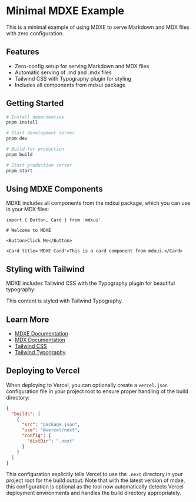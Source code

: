 # Minimal MDXE Example

This is a minimal example of using MDXE to serve Markdown and MDX files with zero configuration.

## Features

- Zero-config setup for serving Markdown and MDX files
- Automatic serving of .md and .mdx files
- Tailwind CSS with Typography plugin for styling
- Includes all components from mdxui package

## Getting Started

```bash
# Install dependencies
pnpm install

# Start development server
pnpm dev

# Build for production
pnpm build

# Start production server
pnpm start
```

## Using MDXE Components

MDXE includes all components from the mdxui package, which you can use in your MDX files:

```mdx
import { Button, Card } from 'mdxui'

# Welcome to MDXE

<Button>Click Me</Button>

<Card title='MDXE Card'>This is a card component from mdxui.</Card>
```

## Styling with Tailwind

MDXE includes Tailwind CSS with the Typography plugin for beautiful typography:

<div className='prose prose-lg'>
  This content is styled with Tailwind Typography.
</div>

## Learn More

- [MDXE Documentation](https://mdxe.js.org)
- [MDX Documentation](https://mdxjs.com)
- [Tailwind CSS](https://tailwindcss.com)
- [Tailwind Typography](https://tailwindcss.com/docs/typography-plugin)

## Deploying to Vercel

When deploying to Vercel, you can optionally create a `vercel.json` configuration file in your project root to ensure proper handling of the build directory:

```json
{
  "builds": [
    {
      "src": "package.json",
      "use": "@vercel/next",
      "config": {
        "distDir": ".next"
      }
    }
  ]
}
```

This configuration explicitly tells Vercel to use the `.next` directory in your project root for the build output. Note that with the latest version of mdxe, this configuration is optional as the tool now automatically detects Vercel deployment environments and handles the build directory appropriately.
